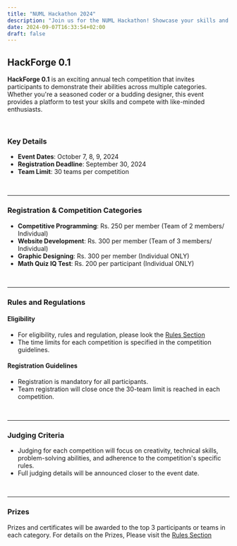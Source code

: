 ```yaml
---
title: "NUML Hackathon 2024"
description: "Join us for the NUML Hackathon! Showcase your skills and compete with the best."
date: 2024-09-07T16:33:54+02:00
draft: false
---
```


## HackForge 0.1

**HackForge 0.1** is an exciting annual tech competition that invites participants to demonstrate their abilities across multiple categories. Whether you're a seasoned coder or a budding designer, this event provides a platform to test your skills and compete with like-minded enthusiasts.

<br>


### Key Details


- **Event Dates**: October 7, 8, 9, 2024
- **Registration Deadline**: September 30, 2024
- **Team Limit**: 30 teams per competition

<br>

---

### Registration & Competition Categories

 - **Competitive Programming**: Rs. 250 per member (Team of 2 members/ Individual)
  - **Website Development**: Rs. 300 per member (Team of 3 members/ Individual)
  - **Graphic Designing**: Rs. 300 per member (Individual ONLY)
  - **Math Quiz IQ Test**: Rs. 200 per participant (Individual ONLY)

<br>


---

### Rules and Regulations

#### Eligibility

- For eligibility, rules and regulation, please look the [Rules Section](https://numl.atrons.net/rules/)
- The time limits for each competition is specified in the competition guidelines.



#### Registration Guidelines

- Registration is mandatory for all participants.
- Team registration will close once the 30-team limit is reached in each competition.

<br>


---

### Judging Criteria

- Judging for each competition will focus on creativity, technical skills, problem-solving abilities, and adherence to the competition's specific rules.
- Full judging details will be announced closer to the event date.

<br>

---

### Prizes

Prizes and certificates will be awarded to the top 3 participants or teams in each category. For details on the Prizes, Please visit the [Rules Section](https://numl.atrons.net/rules/)



